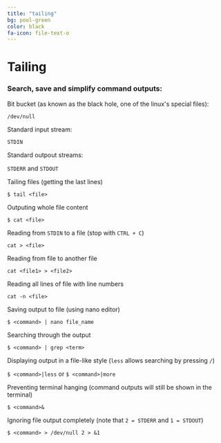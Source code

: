 ```yaml
---
title: "tailing"
bg: pool-green
color: black
fa-icon: file-text-o
---
```


# Tailing

### Search, save and simplify command outputs:

Bit bucket (as known as the black hole, one of the linux's special files):

`/dev/null`

Standard input stream:

`STDIN`

Standard outpout streams:

`STDERR` and `STDOUT`

Tailing files (getting the last lines)

`$ tail <file>`

Outputing whole file content

`$ cat <file>`

Reading from `STDIN` to a file (stop with `CTRL + C`)

`cat > <file>`

Reading from file to another file

`cat <file1> > <file2>`

Reading all lines of file with line numbers

`cat -n <file>`

Saving output to file (using nano editor)

`$ <command> | nano file_name`

Searching through the output

`$ <command> | grep <term>`

Displaying output in a file-like style (`less` allows searching by pressing `/`)

`$ <command>|less` or `$ <command>|more`

Preventing terminal hanging (command outputs will still be shown in the terminal)

`$ <command>& `

Ignoring file output completely (note that `2 = STDERR` and `1 = STDOUT`)

`$ <command> > /dev/null 2 > &1`
